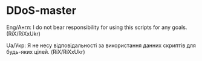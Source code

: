 # DDoS-master

Eng/Англ: I do not bear responsibility for using this scripts for any goals. (RiX/RiXxUkr)

Ua/Укр: Я не несу відповідальності за використання данних скриптів для будь-яких цілей. (RiX/RiXxUkr)
